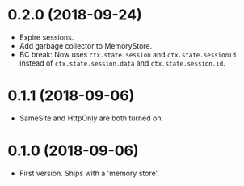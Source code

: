 0.2.0 (2018-09-24)
==================

* Expire sessions.
* Add garbage collector to MemoryStore.
* BC break: Now uses `ctx.state.session` and `ctx.state.sessionId` instead of
  `ctx.state.session.data` and `ctx.state.session.id`.


0.1.1 (2018-09-06)
==================

* SameSite and HttpOnly are both turned on.


0.1.0 (2018-09-06)
==================

* First version. Ships with a 'memory store'.
